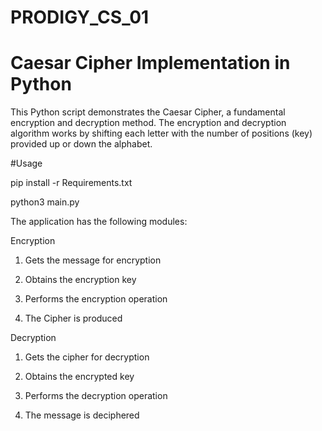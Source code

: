 # PRODIGY_CS_01
# Caesar Cipher Implementation in Python

This Python script demonstrates the Caesar Cipher, a fundamental encryption and decryption method. The encryption and decryption algorithm works by shifting each letter with the number of positions (key) provided up or down the alphabet.

#Usage

pip install -r Requirements.txt

python3 main.py


The application has the following modules:

Encryption

1. Gets the message for encryption
  
2. Obtains the encryption key

3. Performs the encryption operation
  
4. The Cipher is produced


Decryption

1. Gets the cipher for decryption
  
2. Obtains the encrypted key

3. Performs the decryption operation
  
4. The message is deciphered
